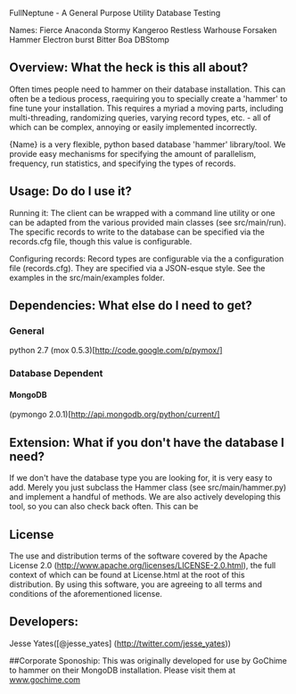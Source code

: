 FullNeptune - A General Purpose Utility Database Testing

Names:
Fierce Anaconda
Stormy Kangeroo
Restless Warhouse
Forsaken Hammer
Electron burst
Bitter Boa
DBStomp

## Overview: What the heck is this all about?
Often times people need to hammer on their database installation. This can often be a tedious process, raequiring you to specially create a 'hammer' to fine tune your installation. This requires a myriad a moving parts, including multi-threading, randomizing queries, varying record types, etc. - all of which can be complex, annoying or easily implemented incorrectly.

{Name} is a very flexible, python based database 'hammer' library/tool. We provide easy mechanisms for specifying the amount of parallelism, frequency, run statistics, and specifying the types of records.

## Usage: Do do I use it?
Running it:
The client can be wrapped with a command line utility or one can be adapted from the various provided main classes (see src/main/run). The specific records to write to the database can be specified via the records.cfg file, though this value is configurable.

Configuring records:
Record types are configurable via the a configuration file (records.cfg). They are specified via a JSON-esque style. See the examples in the src/main/examples folder.

## Dependencies: What else do I need to get?
### General
python 2.7
(mox 0.5.3)[http://code.google.com/p/pymox/]

### Database Dependent
#### MongoDB
(pymongo 2.0.1)[http://api.mongodb.org/python/current/]

## Extension: What if you don't have the database I need?
If we don't have the database type you are looking for, it is very easy to add. Merely you just subclass the Hammer class (see src/main/hammer.py) and implement a handful of methods. We are also actively developing this tool, so you can also check back often. This can be 

## License
The use and distribution terms of the software covered by the Apache License 2.0 (http://www.apache.org/licenses/LICENSE-2.0.html), the full context of which can be found at License.html at the root of this distribution. By using this software, you are agreeing to all terms and conditions of the aforementioned license.

## Developers:
Jesse Yates([@jesse_yates] (http://twitter.com/jesse_yates))

##Corporate Sponoship:
This was originally developed for use by GoChime to hammer on their MongoDB installation. Please visit them at www.gochime.com
